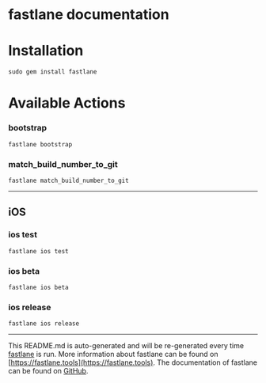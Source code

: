 fastlane documentation
================
# Installation
```
sudo gem install fastlane
```
# Available Actions
### bootstrap
```
fastlane bootstrap
```

### match_build_number_to_git
```
fastlane match_build_number_to_git
```


----

## iOS
### ios test
```
fastlane ios test
```

### ios beta
```
fastlane ios beta
```

### ios release
```
fastlane ios release
```


----

This README.md is auto-generated and will be re-generated every time [fastlane](https://fastlane.tools) is run.
More information about fastlane can be found on [https://fastlane.tools](https://fastlane.tools).
The documentation of fastlane can be found on [GitHub](https://github.com/fastlane/fastlane/tree/master/fastlane).
